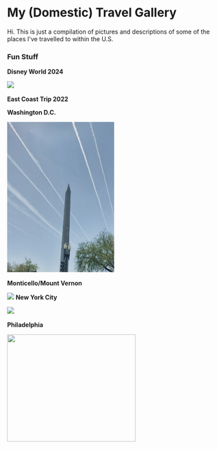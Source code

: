 <!DOCTYPE html>
<html>

<body> 
<h1> <B> My (Domestic) Travel Gallery </B> </h1>
<p> Hi. This is just a compilation of pictures and descriptions of some of the places I've travelled to within the U.S. </p>
 </body>

<body> 
<h3> Fun Stuff </h3>
<p> <b> Disney World 2024 </b> </p>
  <img src= width="300" height="200">
<p> <b> East Coast Trip 2022 </b> </p>
       <p> <b> Washington D.C. </b> </p>
            <img src=WashingtonMonument.jpeg width="250" height="350">
       <p> <b> Monticello/Mount Vernon </b> </p>
            <img src= width="300" height="200"
       <p> <b> New York City </b> </p>
            <img src= width="300" height="200">
       <p> <b> Philadelphia </b> </p>
            <img src=IndependenceHall.png width="300" height="250">
 </body>
 
</html>
